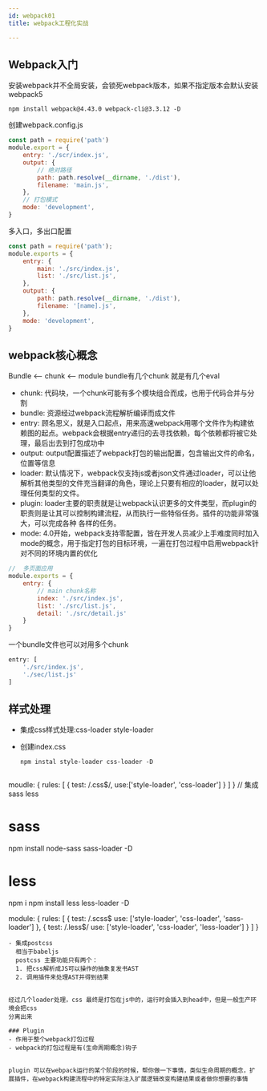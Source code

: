 ```yaml
---
id: webpack01
title: webpack工程化实战

---
```


## Webpack入门

安装webpack并不全局安装，会锁死webpack版本，如果不指定版本会默认安装webpack5

```shell
npm install webpack@4.43.0 webpack-cli@3.3.12 -D
```

创建webpack.config.js

```js
const path = require('path')
module.export = {
    entry: './scr/index.js',
    output: {
        // 绝对路径
        path: path.resolve(__dirname, './dist'),
        filename: 'main.js',
    },
    // 打包模式
    mode: 'development',
}
```

多入口，多出口配置

```js
const path = require('path');
module.exports = {
    entry: {
        main: './src/index.js',
        list: './src/list.js',
    },
    output: {
        path: path.resolve(__dirname, './dist'),
        filename: '[name].js',
    },
    mode: 'development',
}
```

## webpack核心概念

Bundle <-- chunk <-- module
bundle有几个chunk  就是有几个eval

- chunk: 代码块，一个chunk可能有多个模块组合而成，也用于代码合并与分割
- bundle: 资源经过webpack流程解析编译而成文件
- entry:  顾名思义，就是入口起点，用来高速webpack用哪个文件作为构建依赖图的起点。webpack会根据entry递归的去寻找依赖，每个依赖都将被它处理，最后出去到打包成功中
- output: output配置描述了webpack打包的输出配置，包含输出文件的命名，位置等信息
- loader: 默认情况下，webpack仅支持js或者json文件通过loader，可以让他解析其他类型的文件充当翻译的角色，理论上只要有相应的loader，就可以处理任何类型的文件。
- plugin: loader主要的职责就是让webpack认识更多的文件类型，而plugin的职责则是让其可以控制构建流程，从而执行一些特俗任务。插件的功能非常强大，可以完成各种 各样的任务。
- mode: 4.0开始，webpack支持零配置，皆在开发人员减少上手难度同时加入mode的概念，用于指定打包的目标环境，一遍在打包过程中启用webpack针对不同的环境内置的优化 

```js
//  多页面应用
module.exports = {
    entry: {
        // main chunk名称
        index: './src/index.js',
        list: './src/list.js',
        detail: './src/detail.js'
    }
}
```

一个bundle文件也可以对用多个chunk

```js
entry: [
    './src/index.js',
    './sec/list.js'
]
```

## 样式处理

- 集成css样式处理:css-loader style-loader
- 创建index.css
  
  ```console
  npm instal style-loader css-loader -D 
  ```
  
  ```js
  
  ```

moudle: {
    rules: [
        {
            test: /\.css$/,
            use:['style-loader', 'css-loader']
        }
    ]
}
// 集成sass less

# sass

npm install node-sass sass-loader -D

# less

npm i
npm install less less-loader -D

module: {
    rules: [
        {
            test: /\.scss$
            use: ['style-loader', 'css-loader', 'sass-loader']
        },
        {
            test: /\.less$/
            use: ['style-loader', 'css-loader', 'less-loader']
        }
    ]
}

```
- 集成postcss
  相当于babeljs
  postcss 主要功能只有两个： 
  1. 把css解析成JS可以操作的抽象复发书AST
  2. 调用插件来处理AST并得到结果


经过几个loader处理，css 最终是打包在js中的，运行时会插入到head中，但是一般生产环境会把css
分离出来

### Plugin
- 作用于整个webpack打包过程
- webpack的打包过程是有(生命周期概念)钩子


plugin 可以在webpack运行的某个阶段的时候，帮你做一下事情，类似生命周期的概念，扩展插件，在webpack构建流程中的特定实际注入扩展逻辑改变构建结果或者做你想要的事情
```
